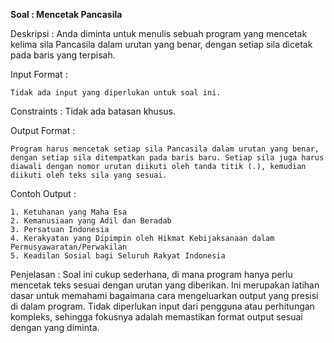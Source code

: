 **Soal : Mencetak Pancasila**

Deskripsi : Anda diminta untuk menulis sebuah program yang mencetak kelima sila Pancasila dalam urutan yang benar, dengan setiap sila dicetak pada baris yang terpisah.

Input Format : 
```
Tidak ada input yang diperlukan untuk soal ini.
```

Constraints : Tidak ada batasan khusus.

Output Format : 
```
Program harus mencetak setiap sila Pancasila dalam urutan yang benar, dengan setiap sila ditempatkan pada baris baru. Setiap sila juga harus diawali dengan nomor urutan diikuti oleh tanda titik (.), kemudian diikuti oleh teks sila yang sesuai.
```

Contoh Output :
```
1. Ketuhanan yang Maha Esa
2. Kemanusiaan yang Adil dan Beradab
3. Persatuan Indonesia
4. Kerakyatan yang Dipimpin oleh Hikmat Kebijaksanaan dalam Permusyawaratan/Perwakilan
5. Keadilan Sosial bagi Seluruh Rakyat Indonesia
```

Penjelasan : Soal ini cukup sederhana, di mana program hanya perlu mencetak teks sesuai dengan urutan yang diberikan. Ini merupakan latihan dasar untuk memahami bagaimana cara mengeluarkan output yang presisi di dalam program. Tidak diperlukan input dari pengguna atau perhitungan kompleks, sehingga fokusnya adalah memastikan format output sesuai dengan yang diminta.